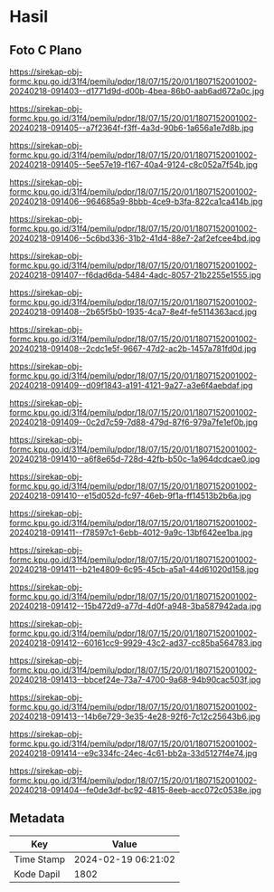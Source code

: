 # Hasil

## Foto C Plano

https://sirekap-obj-formc.kpu.go.id/31f4/pemilu/pdpr/18/07/15/20/01/1807152001002-20240218-091403--d1771d9d-d00b-4bea-86b0-aab6ad672a0c.jpg

https://sirekap-obj-formc.kpu.go.id/31f4/pemilu/pdpr/18/07/15/20/01/1807152001002-20240218-091405--a7f2364f-f3ff-4a3d-90b6-1a656a1e7d8b.jpg

https://sirekap-obj-formc.kpu.go.id/31f4/pemilu/pdpr/18/07/15/20/01/1807152001002-20240218-091405--5ee57e19-f167-40a4-9124-c8c052a7f54b.jpg

https://sirekap-obj-formc.kpu.go.id/31f4/pemilu/pdpr/18/07/15/20/01/1807152001002-20240218-091406--964685a9-8bbb-4ce9-b3fa-822ca1ca414b.jpg

https://sirekap-obj-formc.kpu.go.id/31f4/pemilu/pdpr/18/07/15/20/01/1807152001002-20240218-091406--5c6bd336-31b2-41d4-88e7-2af2efcee4bd.jpg

https://sirekap-obj-formc.kpu.go.id/31f4/pemilu/pdpr/18/07/15/20/01/1807152001002-20240218-091407--f6dad6da-5484-4adc-8057-21b2255e1555.jpg

https://sirekap-obj-formc.kpu.go.id/31f4/pemilu/pdpr/18/07/15/20/01/1807152001002-20240218-091408--2b65f5b0-1935-4ca7-8e4f-fe5114363acd.jpg

https://sirekap-obj-formc.kpu.go.id/31f4/pemilu/pdpr/18/07/15/20/01/1807152001002-20240218-091408--2cdc1e5f-9667-47d2-ac2b-1457a781fd0d.jpg

https://sirekap-obj-formc.kpu.go.id/31f4/pemilu/pdpr/18/07/15/20/01/1807152001002-20240218-091409--d09f1843-a191-4121-9a27-a3e6f4aebdaf.jpg

https://sirekap-obj-formc.kpu.go.id/31f4/pemilu/pdpr/18/07/15/20/01/1807152001002-20240218-091409--0c2d7c59-7d88-479d-87f6-979a7fe1ef0b.jpg

https://sirekap-obj-formc.kpu.go.id/31f4/pemilu/pdpr/18/07/15/20/01/1807152001002-20240218-091410--a6f8e65d-728d-42fb-b50c-1a964dcdcae0.jpg

https://sirekap-obj-formc.kpu.go.id/31f4/pemilu/pdpr/18/07/15/20/01/1807152001002-20240218-091410--e15d052d-fc97-46eb-9f1a-ff14513b2b6a.jpg

https://sirekap-obj-formc.kpu.go.id/31f4/pemilu/pdpr/18/07/15/20/01/1807152001002-20240218-091411--f78597c1-6ebb-4012-9a9c-13bf642ee1ba.jpg

https://sirekap-obj-formc.kpu.go.id/31f4/pemilu/pdpr/18/07/15/20/01/1807152001002-20240218-091411--b21e4809-6c95-45cb-a5a1-44d61020d158.jpg

https://sirekap-obj-formc.kpu.go.id/31f4/pemilu/pdpr/18/07/15/20/01/1807152001002-20240218-091412--15b472d9-a77d-4d0f-a948-3ba587942ada.jpg

https://sirekap-obj-formc.kpu.go.id/31f4/pemilu/pdpr/18/07/15/20/01/1807152001002-20240218-091412--60161cc9-9929-43c2-ad37-cc85ba564783.jpg

https://sirekap-obj-formc.kpu.go.id/31f4/pemilu/pdpr/18/07/15/20/01/1807152001002-20240218-091413--bbcef24e-73a7-4700-9a68-94b90cac503f.jpg

https://sirekap-obj-formc.kpu.go.id/31f4/pemilu/pdpr/18/07/15/20/01/1807152001002-20240218-091413--14b6e729-3e35-4e28-92f6-7c12c25643b6.jpg

https://sirekap-obj-formc.kpu.go.id/31f4/pemilu/pdpr/18/07/15/20/01/1807152001002-20240218-091414--e9c334fc-24ec-4c61-bb2a-33d5127f4e74.jpg

https://sirekap-obj-formc.kpu.go.id/31f4/pemilu/pdpr/18/07/15/20/01/1807152001002-20240218-091404--fe0de3df-bc92-4815-8eeb-acc072c0538e.jpg


## Metadata

| Key        | Value               |
| ---------- | ------------------- |
| Time Stamp | 2024-02-19 06:21:02 |
| Kode Dapil | 1802                |




